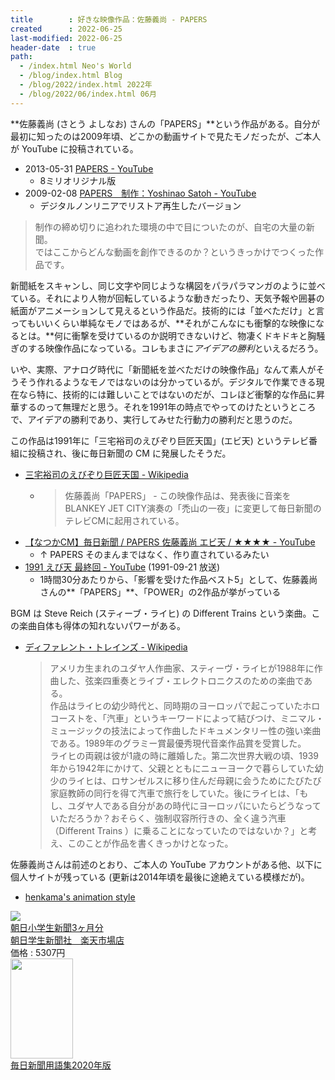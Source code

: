 ```yaml
---
title        : 好きな映像作品：佐藤義尚 - PAPERS
created      : 2022-06-25
last-modified: 2022-06-25
header-date  : true
path:
  - /index.html Neo's World
  - /blog/index.html Blog
  - /blog/2022/index.html 2022年
  - /blog/2022/06/index.html 06月
---
```


**佐藤義尚 (さとう よしなお) さんの「PAPERS」**という作品がある。自分が最初に知ったのは2009年頃、どこかの動画サイトで見たモノだったが、ご本人が YouTube に投稿されている。

- 2013-05-31 [PAPERS - YouTube](https://www.youtube.com/watch?v=56EG957YinM)
  - 8ミリオリジナル版
- 2009-02-08 [PAPERS　制作：Yoshinao Satoh - YouTube](https://www.youtube.com/watch?v=1cmlaTIvd7I)
  - デジタルノンリニアでリストア再生したバージョン

> 制作の締め切りに追われた環境の中で目についたのが、自宅の大量の新聞。  
> ではここからどんな動画を創作できるのか？というきっかけでつくった作品です。

新聞紙をスキャンし、同じ文字や同じような構図をパラパラマンガのように並べている。それにより人物が回転しているような動きだったり、天気予報や囲碁の紙面がアニメーションして見えるという作品だ。技術的には「並べただけ」と言ってもいいくらい単純なモノではあるが、**それがこんなにも衝撃的な映像になるとは。**何に衝撃を受けているのか説明できないけど、物凄くドキドキと胸騒ぎのする映像作品になっている。コレもまさに*アイデアの勝利*といえるだろう。

いや、実際、アナログ時代に「新聞紙を並べただけの映像作品」なんて素人がそうそう作れるようなモノではないのは分かっているが。デジタルで作業できる現在なら特に、技術的には難しいことではないのだが、コレほど衝撃的な作品に昇華するのって無理だと思う。それを1991年の時点でやってのけたというところで、アイデアの勝利であり、実行してみせた行動力の勝利だと思うのだ。

この作品は1991年に「三宅裕司のえびぞり巨匠天国」(エビ天) というテレビ番組に投稿され、後に毎日新聞の CM に発展したそうだ。

- [三宅裕司のえびぞり巨匠天国 - Wikipedia](https://ja.wikipedia.org/wiki/%E4%B8%89%E5%AE%85%E8%A3%95%E5%8F%B8%E3%81%AE%E3%81%88%E3%81%B3%E3%81%9E%E3%82%8A%E5%B7%A8%E5%8C%A0%E5%A4%A9%E5%9B%BD)
  - > 佐藤義尚「PAPERS」 - この映像作品は、発表後に音楽をBLANKEY JET CITY演奏の「禿山の一夜」に変更して毎日新聞のテレビCMに起用されている。
- [【なつかCM】毎日新聞 / PAPERS 佐藤義尚 エビ天 / ★★★★ - YouTube](https://www.youtube.com/watch?v=oDCSQjMkOj0)
  - ↑ PAPERS そのまんまではなく、作り直されているみたい
- [1991 えび天 最終回 - YouTube](https://www.youtube.com/watch?v=jFpQQAq232k) (1991-09-21 放送)
  - 1時間30分あたりから、「影響を受けた作品ベスト5」として、佐藤義尚さんの**「PAPERS」**、「POWER」の2作品が挙がっている

BGM は Steve Reich (スティーブ・ライヒ) の Different Trains という楽曲。この楽曲自体も得体の知れないパワーがある。

- [ディファレント・トレインズ - Wikipedia](https://ja.wikipedia.org/wiki/%E3%83%87%E3%82%A3%E3%83%95%E3%82%A1%E3%83%AC%E3%83%B3%E3%83%88%E3%83%BB%E3%83%88%E3%83%AC%E3%82%A4%E3%83%B3%E3%82%BA)
  > アメリカ生まれのユダヤ人作曲家、スティーヴ・ライヒが1988年に作曲した、弦楽四重奏とライブ・エレクトロニクスのための楽曲である。  
  > 作品はライヒの幼少時代と、同時期のヨーロッパで起こっていたホロコーストを、「汽車」というキーワードによって結びつけ、ミニマル・ミュージックの技法によって作曲したドキュメンタリー性の強い楽曲である。1989年のグラミー賞最優秀現代音楽作品賞を受賞した。  
  > ライヒの両親は彼が1歳の時に離婚した。第二次世界大戦の頃、1939年から1942年にかけて、父親とともにニューヨークで暮らしていた幼少のライヒは、ロサンゼルスに移り住んだ母親に会うためにたびたび家庭教師の同行を得て汽車で旅行をしていた。後にライヒは、「もし、ユダヤ人である自分があの時代にヨーロッパにいたらどうなっていただろうか？おそらく、強制収容所行きの、全く違う汽車（Different Trains ）に乗ることになっていたのではないか？」と考え、このことが作品を書くきっかけとなった。

佐藤義尚さんは前述のとおり、ご本人の YouTube アカウントがある他、以下に個人サイトが残っている (更新は2014年頃を最後に途絶えている模様だが)。

- [henkama's animation style](http://henkama.web.fc2.com/)

<div class="ad-rakuten">
  <div class="ad-rakuten-image">
    <a href="https://hb.afl.rakuten.co.jp/hgc/g00t5pv2.waxyc292.g00t5pv2.waxyd628/?pc=https%3A%2F%2Fitem.rakuten.co.jp%2Fasagaku%2Fsho3%2F&amp;m=http%3A%2F%2Fm.rakuten.co.jp%2Fasagaku%2Fi%2F10000000%2F">
      <img src="https://thumbnail.image.rakuten.co.jp/@0_mall/asagaku/cabinet/shohin/sho1-2.jpg?_ex=128x128">
    </a>
  </div>
  <div class="ad-rakuten-info">
    <div class="ad-rakuten-title">
      <a href="https://hb.afl.rakuten.co.jp/hgc/g00t5pv2.waxyc292.g00t5pv2.waxyd628/?pc=https%3A%2F%2Fitem.rakuten.co.jp%2Fasagaku%2Fsho3%2F&amp;m=http%3A%2F%2Fm.rakuten.co.jp%2Fasagaku%2Fi%2F10000000%2F">朝日小学生新聞3ヶ月分</a>
    </div>
    <div class="ad-rakuten-shop">
      <a href="https://hb.afl.rakuten.co.jp/hgc/g00t5pv2.waxyc292.g00t5pv2.waxyd628/?pc=https%3A%2F%2Fwww.rakuten.co.jp%2Fasagaku%2F&amp;m=http%3A%2F%2Fm.rakuten.co.jp%2Fasagaku%2F">朝日学生新聞社　楽天市場店</a>
    </div>
    <div class="ad-rakuten-price">価格 : 5307円</div>
  </div>
</div>

<div class="ad-amazon">
  <div class="ad-amazon-image">
    <a href="https://www.amazon.co.jp/dp/B08JTQNG3G?tag=neos21-22&amp;linkCode=osi&amp;th=1&amp;psc=1">
      <img src="https://m.media-amazon.com/images/I/41IU+n9odTL._SL160_.jpg" width="100" height="160">
    </a>
  </div>
  <div class="ad-amazon-info">
    <div class="ad-amazon-title">
      <a href="https://www.amazon.co.jp/dp/B08JTQNG3G?tag=neos21-22&amp;linkCode=osi&amp;th=1&amp;psc=1">毎日新聞用語集2020年版</a>
    </div>
  </div>
</div>

